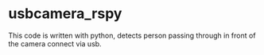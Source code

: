 # usbcamera_rspy

This code is written with python, detects person passing through in front of the camera connect via usb.
